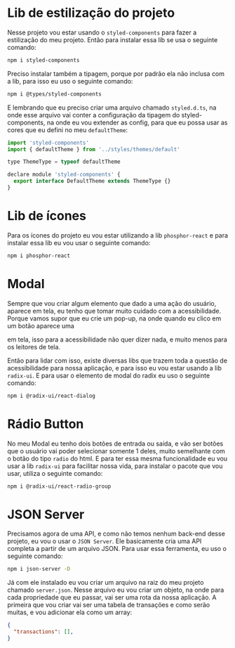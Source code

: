 # Lib de estilização do projeto
Nesse projeto vou estar usando o `styled-components` para fazer a estilização do meu projeto. Então para instalar essa lib se usa o seguinte comando:

```bash
npm i styled-components
```
Preciso instalar também a tipagem, porque por padrão ela não inclusa com a lib, para isso eu uso o seguinte comando:

```bash
npm i @types/styled-components  
```

E lembrando que eu preciso criar uma arquivo chamado `styled.d.ts`, na onde esse arquivo vai conter a configuração da tipagem do styled-components, na onde eu vou extender as config, para que eu possa usar as cores que eu defini no meu `defaultTheme`:

```js
import 'styled-components'
import { defaultTheme } from '../styles/themes/default'

type ThemeType = typeof defaultTheme

declare module 'styled-components' {
  export interface DefaultTheme extends ThemeType {}
}
```

# Lib de ícones
Para os ícones do projeto eu vou estar utilizando a lib `phosphor-react` e para instalar essa lib eu vou usar o seguinte comando:

```bash
npm i phosphor-react
```

# Modal
Sempre que vou criar algum elemento que dado a uma ação do usuário, aparece em tela, eu tenho que tomar muito cuidado com a acessibilidade. Porque vamos supor que eu crie um pop-up, na onde quando eu clico em um botão aparece uma <div> em tela, isso para a acessibilidade não quer dizer nada, e muito menos para os leitores de tela. 

Então para lidar com isso, existe diversas libs que trazem toda a questão de acessibilidade para nossa aplicação, e para isso eu vou estar usando a lib `radix-ui`. E para usar o elemento de modal do radix eu uso o seguinte comando:

```bash
npm i @radix-ui/react-dialog
```

# Rádio Button 
No meu Modal eu tenho dois botões de entrada ou saída, e vão ser botões que o usuário vai poder selecionar somente 1 deles, muito semelhante com o botão do tipo `radio` do html. E para ter essa mesma funcionalidade eu vou usar a lib `radix-ui` para facilitar nossa vida, para instalar o pacote que vou usar, utiliza o seguinte comando:

```bash
npm i @radix-ui/react-radio-group
```

# JSON Server
Precisamos agora de uma API, e como não temos nenhum back-end desse projeto, eu vou o usar o `JSON Server`. Ele basicamente cria uma API completa a partir de um arquivo JSON. Para usar essa ferramenta, eu uso o seguinte comando: 

```bash
npm i json-server -D
```

Já com ele instalado eu vou criar um arquivo na raiz do meu projeto chamado `server.json`. Nesse arquivo eu vou criar um objeto, na onde para cada propriedade que eu passar, vai ser uma rota da nossa aplicação. A primeira que vou criar vai ser uma tabela de transações e como serão muitas, e vou adicionar ela como um array:

```json
{
  "transactions": [],
}
```
